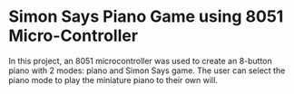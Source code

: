 # Simon Says Piano Game using 8051 Micro-Controller
 In this project, an 8051 microcontroller was used to create an 8-button piano with 2 modes: piano and Simon Says game. The user can select the piano mode to play the miniature piano to their own will.
